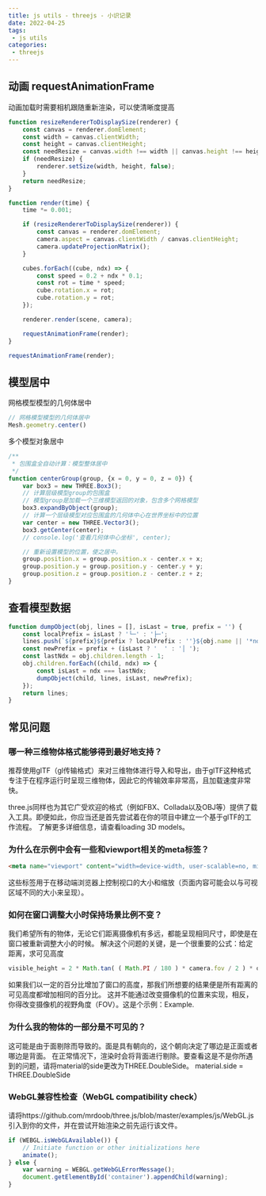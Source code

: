 ```yaml
---
title: js utils - threejs - 小识记录
date: 2022-04-25
tags:
 - js utils
categories:
 - threejs
---
```


## 动画 requestAnimationFrame

动画加载时需要相机跟随重新渲染，可以使清晰度提高

```js
function resizeRendererToDisplaySize(renderer) {
    const canvas = renderer.domElement;
    const width = canvas.clientWidth;
    const height = canvas.clientHeight;
    const needResize = canvas.width !== width || canvas.height !== height;
    if (needResize) {
        renderer.setSize(width, height, false);
    }
    return needResize;
}

function render(time) {
    time *= 0.001;

    if (resizeRendererToDisplaySize(renderer)) {
        const canvas = renderer.domElement;
        camera.aspect = canvas.clientWidth / canvas.clientHeight;
        camera.updateProjectionMatrix();
    }

    cubes.forEach((cube, ndx) => {
        const speed = 0.2 + ndx * 0.1;
        const rot = time * speed;
        cube.rotation.x = rot;
        cube.rotation.y = rot;
    });

    renderer.render(scene, camera);

    requestAnimationFrame(render);
}

requestAnimationFrame(render);
```

## 模型居中

网格模型模型的几何体居中

```js
// 网格模型模型的几何体居中
Mesh.geometry.center()
```

多个模型对象居中

```js
/**
 * 包围盒全自动计算：模型整体居中
 */
function centerGroup(group, {x = 0, y = 0, z = 0}) {
    var box3 = new THREE.Box3();
    // 计算层级模型group的包围盒
    // 模型group是加载一个三维模型返回的对象，包含多个网格模型
    box3.expandByObject(group);
    // 计算一个层级模型对应包围盒的几何体中心在世界坐标中的位置
    var center = new THREE.Vector3();
    box3.getCenter(center);
    // console.log('查看几何体中心坐标', center);

    // 重新设置模型的位置，使之居中。
    group.position.x = group.position.x - center.x + x;
    group.position.y = group.position.y - center.y + y;
    group.position.z = group.position.z - center.z + z;
}
```

## 查看模型数据

```js
function dumpObject(obj, lines = [], isLast = true, prefix = '') {
    const localPrefix = isLast ? '└─' : '├─';
    lines.push(`${prefix}${prefix ? localPrefix : ''}${obj.name || '*no-name*'} [${obj.type}]`);
    const newPrefix = prefix + (isLast ? '  ' : '│ ');
    const lastNdx = obj.children.length - 1;
    obj.children.forEach((child, ndx) => {
        const isLast = ndx === lastNdx;
        dumpObject(child, lines, isLast, newPrefix);
    });
    return lines;
}
```


## 常见问题

### 哪一种三维物体格式能够得到最好地支持？

推荐使用glTF（gl传输格式）来对三维物体进行导入和导出，由于glTF这种格式专注于在程序运行时呈现三维物体，因此它的传输效率非常高，且加载速度非常快。

three.js同样也为其它广受欢迎的格式（例如FBX、Collada以及OBJ等）提供了载入工具。即便如此，你应当还是首先尝试着在你的项目中建立一个基于glTF的工作流程。 了解更多详细信息，请查看loading 3D models。

### 为什么在示例中会有一些和viewport相关的meta标签？

```html
<meta name="viewport" content="width=device-width, user-scalable=no, minimum-scale=1.0, maximum-scale=1.0">
```

这些标签用于在移动端浏览器上控制视口的大小和缩放（页面内容可能会以与可视区域不同的大小来呈现）。


### 如何在窗口调整大小时保持场景比例不变？

我们希望所有的物体，无论它们距离摄像机有多远，都能呈现相同尺寸，即使是在窗口被重新调整大小的时候。 解决这个问题的关键，是一个很重要的公式：给定距离，求可见高度

```js
visible_height = 2 * Math.tan( ( Math.PI / 180 ) * camera.fov / 2 ) * distance_from_camera;
```

如果我们以一定的百分比增加了窗口的高度，那我们所想要的结果便是所有距离的可见高度都增加相同的百分比。 这并不能通过改变摄像机的位置来实现，相反，你得改变摄像机的视野角度（FOV）。这是个示例：Example.

### 为什么我的物体的一部分是不可见的？

这可能是由于面剔除而导致的。面是具有朝向的，这个朝向决定了哪边是正面或者哪边是背面。 在正常情况下，渲染时会将背面进行剔除。要查看这是不是你所遇到的问题，请将material的side更改为THREE.DoubleSide。
material.side = THREE.DoubleSide


### WebGL兼容性检查（WebGL compatibility check）

请将https://github.com/mrdoob/three.js/blob/master/examples/js/WebGL.js引入到你的文件，并在尝试开始渲染之前先运行该文件。

```js
if (WEBGL.isWebGLAvailable()) {
    // Initiate function or other initializations here
    animate();
} else {
    var warning = WEBGL.getWebGLErrorMessage();
    document.getElementById('container').appendChild(warning);
}
```


